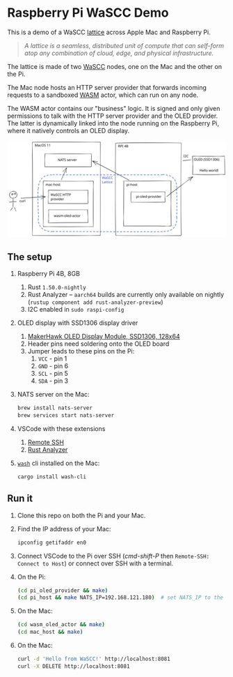 # Raspberry Pi WaSCC Demo

This is a demo of a WaSCC [lattice](https://wascc.dev/docs/lattice/overview/) across Apple Mac and Raspberry Pi.

> _A lattice is a seamless, distributed unit of compute that can self-form atop any combination of cloud, edge, and physical infrastructure._

The lattice is made of two [WaSCC](https://wascc.dev/) nodes, one on the Mac and the other on the Pi.

The Mac node hosts an HTTP server provider that forwards incoming requests to a sandboxed [WASM](https://webassembly.org/) actor, which can run on any node.

The WASM actor contains our "business" logic. It is signed and only given permissions to talk with the HTTP server provider and the OLED provider. The latter is dynamically linked into the node running on the Raspberry Pi, where it natively controls an OLED display.

![WaSCC lattice across Mac and Pi](./docs/wascc-lattice.svg)

## The setup

1. Raspberry Pi 4B, 8GB

   1. Rust `1.50.0-nightly`
   2. Rust Analyzer – `aarch64` builds are currently only available on nightly (`rustup component add rust-analyzer-preview`)
   3. I2C enabled in `sudo raspi-config`

2. OLED display with SSD1306 display driver

   1. [MakerHawk OLED Display Module, SSD1306, 128x64](https://smile.amazon.co.uk/gp/product/B0777HHQDT)
   2. Header pins need soldering onto the OLED board
   3. Jumper leads to these pins on the Pi:
      1. `VCC` - pin 1
      2. `GND` - pin 6
      3. `SCL` - pin 5
      4. `SDA` - pin 3

3. NATS server on the Mac:

   ```sh
   brew install nats-server
   brew services start nats-server
   ```

4. VSCode with these extensions

   1. [Remote SSH](https://code.visualstudio.com/docs/remote/ssh)
   2. [Rust Analyzer](https://marketplace.visualstudio.com/items?itemName=matklad.rust-analyzer)

5. [`wash`](https://github.com/wascc/wash) cli installed on the Mac:

   ```sh
   cargo install wash-cli
   ```

## Run it

1. Clone this repo on both the Pi and your Mac.

2. Find the IP address of your Mac:

   ```sh
   ipconfig getifaddr en0
   ```

3. Connect VSCode to the Pi over SSH (_cmd-shift-P_ then `Remote-SSH: Connect to Host`) or connect over SSH with a terminal.

4. On the Pi:

   ```sh
   (cd pi_oled_provider && make)
   (cd pi_host && make NATS_IP=192.168.121.180)  # set NATS_IP to the IP of your Mac (see step 2)
   ```

5. On the Mac:

   ```sh
   (cd wasm_oled_actor && make)
   (cd mac_host && make)
   ```

6. On the Mac:

   ```sh
   curl -d 'Hello from WaSCC!' http://localhost:8081
   curl -X DELETE http://localhost:8081
   ```

